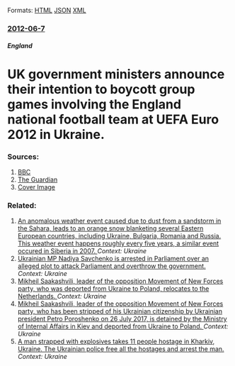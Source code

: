 
Formats: [HTML](/news/2012/06/7/uk-government-ministers-announce-their-intention-to-boycott-group-games-involving-the-england-national-football-team-at-uefa-euro-2012-in-uk.html)  [JSON](/news/2012/06/7/uk-government-ministers-announce-their-intention-to-boycott-group-games-involving-the-england-national-football-team-at-uefa-euro-2012-in-uk.json)  [XML](/news/2012/06/7/uk-government-ministers-announce-their-intention-to-boycott-group-games-involving-the-england-national-football-team-at-uefa-euro-2012-in-uk.xml)  

### [2012-06-7](/news/2012/06/7/index.md)

##### England
# UK government ministers announce their intention to boycott group games involving the England national football team at UEFA Euro 2012 in Ukraine. 




### Sources:

1. [BBC](http://www.bbc.co.uk/news/uk-politics-18351326)
2. [The Guardian](http://www.guardian.co.uk/world/2012/jun/07/euro-2012-boycott-ukraine-uk-government)
2. [Cover Image](https://ichef.bbci.co.uk/news/1024/media/images/60770000/jpg/_60770386_014950419-1.jpg)

### Related:

1. [An anomalous weather event caused due to dust from a sandstorm in the Sahara, leads to an orange snow blanketing several Eastern European countries, including Ukraine, Bulgaria, Romania and Russia. This weather event happens roughly every five years, a similar event occured in Siberia in 2007. ](/news/2018/03/25/an-anomalous-weather-event-caused-due-to-dust-from-a-sandstorm-in-the-sahara-leads-to-an-orange-snow-blanketing-several-eastern-european-co.md) _Context: Ukraine_
2. [Ukrainian MP Nadiya Savchenko is arrested in Parliament over an alleged plot to attack Parliament and overthrow the government. ](/news/2018/03/22/ukrainian-mp-nadiya-savchenko-is-arrested-in-parliament-over-an-alleged-plot-to-attack-parliament-and-overthrow-the-government.md) _Context: Ukraine_
3. [Mikheil Saakashvili, leader of the opposition Movement of New Forces party, who was deported from Ukraine to Poland, relocates to the Netherlands. ](/news/2018/02/14/mikheil-saakashvili-leader-of-the-opposition-movement-of-new-forces-party-who-was-deported-from-ukraine-to-poland-relocates-to-the-nether.md) _Context: Ukraine_
4. [Mikheil Saakashvili, leader of the opposition Movement of New Forces party, who has been stripped of his Ukrainian citizenship by Ukrainian president Petro Poroshenko on 26 July 2017, is detained by the Ministry of Internal Affairs in Kiev and deported from Ukraine to Poland. ](/news/2018/02/12/mikheil-saakashvili-leader-of-the-opposition-movement-of-new-forces-party-who-has-been-stripped-of-his-ukrainian-citizenship-by-ukrainian.md) _Context: Ukraine_
5. [A man strapped with explosives takes 11 people hostage in Kharkiv, Ukraine. The Ukrainian police free all the hostages and arrest the man. ](/news/2017/12/30/a-man-strapped-with-explosives-takes-11-people-hostage-in-kharkiv-ukraine-the-ukrainian-police-free-all-the-hostages-and-arrest-the-man.md) _Context: Ukraine_

